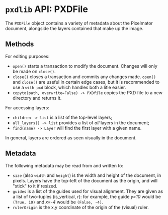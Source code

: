 # `pxdlib` API: PXDFile

The `PXDFile` object contains a variety of metadata about the Pixelmator document, alongside the layers contained that make up the image.

## Methods

For editing purposes:

- `open()` starts a transaction to modify the document. Changes will only be made on `close()`.
- `close()` closes a transaction and commits any changes made. `open()` and `close()` are useful in certain edge cases, but it is recommended to use a `with pxd` block, which handles both a litle easier.
- `copyto(path, overwrite=False) -> PXDfile` copies the PXD file to a new directory and returns it.

For accessing layers:

- `children -> list` is a list of the top-level layers;
- `all_layers() -> list` provides a list of _all_ layers in the document;
- `find(name) -> Layer` will find the first layer with a given name.

In general, layers are ordered as seen visually in the document.

## Metadata

The following metadata may be read from and written to:

- `size` (also `width` and `height`) is the width and height of the document, in pixels. Layers have the top-left of the document as the origin, and will "stick" to it if resized.
- `guides` is a list of the guides used for visual alignment. They are given as a list of two-tuples (is_vertical, r): for example, the guide _y=10_ would be `(True, 10)` and _x=-4_ would be `(False, -4)`.
- `rulerOrigin` is the x,y coordinate of the origin of the (visual) ruler.
